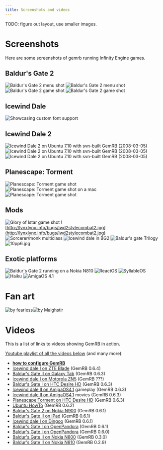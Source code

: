 ```yaml
---
title: Screenshots and videos
---
```


TODO: figure out layout, use smaller images.

# Screenshots

Here are some screenshots of gemrb running Infinity Engine games.

## Baldur's Gate 2

![Baldur's Gate 2 menu shot](assets/img/screenshots/bg2_3.jpg) ![Baldur's Gate 2 menu
shot](assets/img/screenshots/bg22.jpg) ![Baldur's Gate 2 game shot](assets/img/screenshots/bg2.jpg) ![Baldur's Gate 2
game shot](assets/img/screenshots/bg23.jpg)

## Icewind Dale

![Showcasing custom font support](assets/img/screenshots/fonts.png)

## Icewind Dale 2

![Icewind Dale 2 on Ubuntu 7.10 with svn-built GemRB
(2008-03-05)](assets/img/screenshots/iwd2_1.jpg) ![Icewind Dale 2 on Ubuntu 7.10 with svn-built
GemRB (2008-03-05)](assets/img/screenshots/iwd2_2.jpg) ![Icewind Dale 2 on Ubuntu 7.10 with
svn-built GemRB (2008-03-05)](assets/img/screenshots/iwd2_3.jpg)

## Planescape: Torment

![Planescape: Torment game shot](assets/img/screenshots/pst.jpg) ![Planescape: Torment game
shot on a mac](assets/img/screenshots/pstmac.jpg) ![Planescape: Torment game shot](assets/img/screenshots/pst2.jpg)

## Mods

![Glory of Istar game shot](assets/img/screenshots/goi.jpg)
![http://lynxlynx.info/bugs/iwd2stylecombat2.jpg](http://lynxlynx.info/bugs/iwd2stylecombat2.jpg)
![Sorcerer/monk multiclass](http://lynxlynx.info/bugs/sorcerer_monk.jpg)
![Icewind dale in BG2](assets/img/screenshots/iwg2.jpg) ![Baldur's gate Trilogy](assets/img/screenshots/bgt.jpg)
![10pp6.jpg](assets/img/screenshots/10pp6.jpg)

## Exotic platforms

![Baldur's Gate 2 running on a Nokia N810](assets/img/screenshots/gemrb_800x480_xl.jpg)
![ReactOS](assets/img/screenshots/reactos-iwd-2.png) ![SyllableOS](assets/img/screenshots/syllableos-iwd.png)
![Haiku](assets/img/screenshots/haiku.jpg)
![AmigaOS 4.1](assets/img/screenshots/amigaos-bg2.jpg)


# Fan art

![by fearless](assets/img/fanart/fa-fearless.jpg)![by Maighstir](assets/img/fanart/logo-blue.gem.png)

# Videos

This is a list of links to videos showing GemRB in action.

[Youtube playlist of all the videos
below](http://www.youtube.com/view_play_list?p=0AE43FB55973C06A) (and many
more):

  - **[how to configure
    GemRB](http://www.youtube.com/watch?v=32BZouraDPM&list=PL0AE43FB55973C06A&index=23&feature=plpp_video)**
  - [Icewind dale I on ZTE
    Blade](http://www.youtube.com/watch?v=oOkSFeKa8Ls) (GemRB 0.6.4)
  - [Baldur's Gate II on Galaxy
    Tab](http://www.youtube.com/watch?v=dipyrMZBOSY) (GemRB 0.6.3)
  - [Icewind dale I on Motorola
    ZN5](http://www.youtube.com/watch?v=Ru-m2BGrnsc) (GemRB ???)
  - [Baldur's Gate I on HTC Desire
    HD](http://www.youtube.com/watch?v=RQIldenURrQ) (GemRB 0.6.3)
  - [Icewind dale II on
    AmigaOS4.1](http://www.youtube.com/watch?v=GEjqOytOoL4) gameplay
    (GemRB 0.6.3)
  - [Icewind dale II on
    AmigaOS4.1](http://www.youtube.com/watch?v=69tLh-1XB6I) movies
    (GemRB 0.6.3)
  - [Planescape:Torment on HTC Desire
    HD](http://www.youtube.com/watch?v=etjutJfUiXc) (GemRB 0.6.3)
  - [Ubuntu HowTo](http://www.youtube.com/watch?v=f4DgDTRf_Sk) (GemRB
    0.6.2)
  - [Baldur's Gate 2 on Nokia
    N900](http://www.youtube.com/watch?v=Uo5qLyVlHGU) (GemRB 0.6.1)
  - [Baldur's Gate II on
    iPad](http://www.youtube.com/watch?v=HZb5yg0_w18) (GemRB 0.6.1)
  - [Icewind dale I on
    Dingoo](http://www.youtube.com/watch?v=nFlQCSmX67s) (GemRB 0.6.1)
  - [Baldur's Gate I on
    OpenPandora](http://www.youtube.com/watch?v=EnQe5KlqGPg) (GemRB
    0.6.1)
  - [Baldur's Gate I on
    OpenPandora](http://www.youtube.com/watch?v=AYX0wAL6WAI) (GemRB
    0.6.0)
  - [Baldur's Gate II on Nokia
    N800](http://www.youtube.com/watch?v=icyAgs3dFqU) (GemRB 0.3.0)
  - [Baldur's Gate II on Nokia
    N810](http://www.youtube.com/watch?v=UUwUDoC3vc4) (GemRB 0.2.9)
